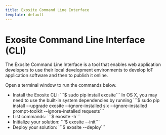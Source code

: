 ```yaml
---
title: Exosite Command Line Interface
template: default
---
```


# Exosite Command Line Interface (CLI)
The Exosite Command Line Interface is a tool that enables web application developers to use their local development environments to develop IoT application software and then to publish it online.

Open a terminal window to run the commands below.

<ul>
  <li>Install the Exosite CLI: ```$ sudo pip install exosite``` In OS X, you may need to use the built-in system dependencies by running ```$ sudo pip install --upgrade exosite --ignore-installed six --ignore-installed prompt-toolkit --ignore-installed requests```</li>
  <li>List commands: ```$ exosite -h```</li>
  <li>Initialize your solution: ```$ exosite --init```</li>
  <li>Deploy your solution: ```$ exosite --deploy```</li>
</ul>
